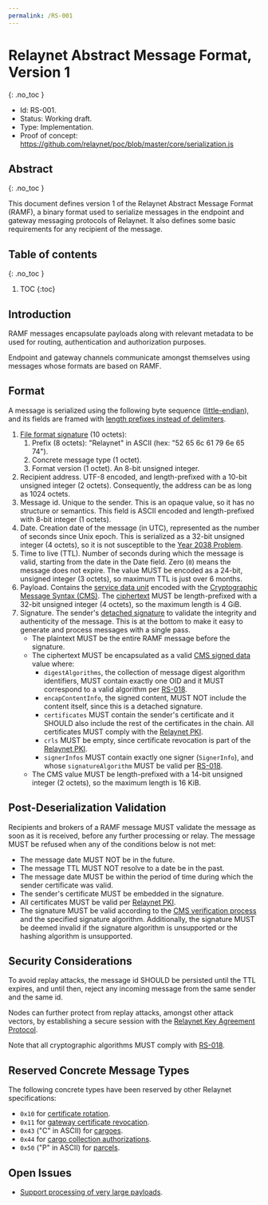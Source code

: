 ```yaml
---
permalink: /RS-001
---
```

# Relaynet Abstract Message Format, Version 1
{: .no_toc }

- Id: RS-001.
- Status: Working draft.
- Type: Implementation.
- Proof of concept: https://github.com/relaynet/poc/blob/master/core/serialization.js

## Abstract
{: .no_toc }

This document defines version 1 of the Relaynet Abstract Message Format (RAMF), a binary format used to serialize messages in the endpoint and gateway messaging protocols of Relaynet. It also defines some basic requirements for any recipient of the message.

## Table of contents
{: .no_toc }

1. TOC
{:toc}

## Introduction

RAMF messages encapsulate payloads along with relevant metadata to be used for routing, authentication and authorization purposes.

Endpoint and gateway channels communicate amongst themselves using messages whose formats are based on RAMF.

## Format

A message is serialized using the following byte sequence ([little-endian](https://en.wikipedia.org/wiki/Endianness)), and its fields are framed with [length prefixes instead of delimiters](https://blog.stephencleary.com/2009/04/message-framing.html).

1. [File format signature](https://en.wikipedia.org/wiki/List_of_file_signatures) (10 octets):
   1. Prefix (8 octets): "Relaynet" in ASCII (hex: "52 65 6c 61 79 6e 65 74").
   1. Concrete message type (1 octet).
   1. Format version (1 octet). An 8-bit unsigned integer.
1. Recipient address. UTF-8 encoded, and length-prefixed with a 10-bit unsigned integer (2 octets). Consequently, the address can be as long as 1024 octets.
1. Message id. Unique to the sender. This is an opaque value, so it has no structure or semantics. This field is ASCII encoded and length-prefixed with 8-bit integer (1 octets).
1. Date. Creation date of the message (in UTC), represented as the number of seconds since Unix epoch. This is serialized as a 32-bit unsigned integer (4 octets), so it is not susceptible to the [Year 2038 Problem](https://en.wikipedia.org/wiki/Year_2038_problem).
1. Time to live (TTL). Number of seconds during which the message is valid, starting from the date in the Date field. Zero (`0`) means the message does not expire. The value MUST be encoded as a 24-bit, unsigned integer (3 octets), so maximum TTL is just over 6 months.
1. Payload. Contains the [service data unit](https://en.wikipedia.org/wiki/Service_data_unit) encoded with the [Cryptographic Message Syntax (CMS)](https://tools.ietf.org/html/rfc5652). The [ciphertext](https://en.wikipedia.org/wiki/Ciphertext) MUST be length-prefixed with a 32-bit unsigned integer (4 octets), so the maximum length is 4 GiB.
1. Signature. The sender's [detached signature](https://en.wikipedia.org/wiki/Detached_signature) to validate the integrity and authenticity of the message. This is at the bottom to make it easy to generate and process messages with a single pass.
   - The plaintext MUST be the entire RAMF message before the signature.
   - The ciphertext MUST be encapsulated as a valid [CMS signed data](https://tools.ietf.org/html/rfc5652#section-5) value where:
     - `digestAlgorithms`, the collection of message digest algorithm identifiers, MUST contain exactly one OID and it MUST correspond to a valid algorithm per [RS-018](rs018-algorithms.md).
     - `encapContentInfo`, the signed content, MUST NOT include the content itself, since this is a detached signature.
     - `certificates` MUST contain the sender's certificate and it SHOULD also include the rest of the certificates in the chain. All certificates MUST comply with the [Relaynet PKI](rs002-pki.md).
     - `crls` MUST be empty, since certificate revocation is part of the [Relaynet PKI](rs002-pki.md).
     - `signerInfos` MUST contain exactly one signer (`SignerInfo`), and whose `signatureAlgorithm` MUST be valid per [RS-018](rs018-algorithms.md).
   - The CMS value MUST be length-prefixed with a 14-bit unsigned integer (2 octets), so the maximum length is 16 KiB.

## Post-Deserialization Validation

Recipients and brokers of a RAMF message MUST validate the message as soon as it is received, before any further processing or relay. The message MUST be refused when any of the conditions below is not met:

- The message date MUST NOT be in the future.
- The message TTL MUST NOT resolve to a date be in the past.
- The message date MUST be within the period of time during which the sender certificate was valid.
- The sender's certificate MUST be embedded in the signature.
- All certificates MUST be valid per [Relaynet PKI](rs002-pki.md).
- The signature MUST be valid according to the [CMS verification process](https://tools.ietf.org/html/rfc5652#section-5.6) and the specified signature algorithm. Additionally, the signature MUST be deemed invalid if the signature algorithm is unsupported or the hashing algorithm is unsupported.

## Security Considerations

To avoid replay attacks, the message id SHOULD be persisted until the TTL expires, and until then, reject any incoming message from the same sender and the same id.

Nodes can further protect from replay attacks, amongst other attack vectors, by establishing a secure session with the [Relaynet Key Agreement Protocol](rs003-key-agreement.md).

Note that all cryptographic algorithms MUST comply with [RS-018](rs018-algorithms.md).

## Reserved Concrete Message Types

The following concrete types have been reserved by other Relaynet specifications:

- `0x10` for [certificate rotation](rs002-pki.md#certificate-and-key-rotation).
- `0x11` for [gateway certificate revocation](rs002-pki.md#gateway-certificate-revocation-gcr).
- `0x43` ("C" in ASCII) for [cargoes](rs000-core.md#cargo).
- `0x44` for [cargo collection authorizations](rs000-core.md#cargo-collection-authorization-cca).
- `0x50` ("P" in ASCII) for [parcels](rs000-core.md#parcel).

## Open Issues

- [Support processing of very large payloads](https://github.com/relaynet/specs/issues/14).
